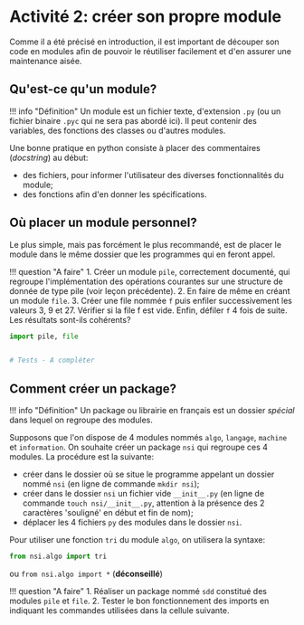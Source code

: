 Activité 2: créer son propre module
=============================

Comme il a été précisé en introduction, il est important de découper son code en modules afin de pouvoir le réutiliser facilement et d'en assurer une maintenance aisée.  

## Qu'est-ce qu'un module?

!!! info "Définition"
    Un module est un fichier texte, d'extension `.py` (ou un fichier binaire `.pyc` qui ne sera pas abordé
    ici). Il peut contenir des variables, des fonctions des classes ou d'autres modules.  

Une bonne pratique en python consiste à placer des commentaires (*docstring*) au début:  

* des fichiers, pour informer l'utilisateur des diverses fonctionnalités du module;
* des fonctions afin d'en donner les spécifications.  


## Où placer un module personnel?

Le plus simple, mais pas forcément le plus recommandé, est de placer le module dans le même dossier que les programmes qui en feront appel.

!!! question "A faire"
    1. Créer un module `pile`, correctement documenté, qui regroupe l'implémentation des opérations courantes 
    sur une structure de donnée de type pile (voir leçon précédente).
    2. En faire de même en créant un module `file`.
    3. Créer une file nommée `f` puis enfiler successivement les valeurs 3, 9 et 27. Vérifier si la file f est 
    vide. Enfin, défiler `f` 4 fois de suite. Les résultats sont-ils cohérents?


```python
import pile, file


# Tests - A compléter
```

## Comment créer un package?

!!! info "Définition"
    Un package ou librairie en français est un dossier *spécial* dans lequel on regroupe des modules.

Supposons que l'on dispose de 4 modules nommés `algo`, `langage`, `machine` et `information`. On souhaite créer un package `nsi` qui regroupe ces 4 modules. La procédure est la suivante:  

* créer dans le dossier où se situe le programme appelant un dossier nommé `nsi` (en ligne de commande `mkdir nsi`);
* créer dans le dossier `nsi` un fichier vide `__init__.py` (en ligne de commande `touch nsi/__init__.py`, attention à la présence des 2 caractères 'souligné' en début et fin de nom);
* déplacer les 4 fichiers `py` des modules dans le dossier `nsi`.  

Pour utiliser une fonction `tri` du module `algo`, on utilisera la syntaxe:  

```python
from nsi.algo import tri
```
ou `from nsi.algo import *` (**déconseillé**)

!!! question "A faire"
    1. Réaliser un package nommé `sdd` constitué des modules `pile` et `file`.
    2. Tester le bon fonctionnement des imports en indiquant les commandes utilisées dans la cellule suivante.
